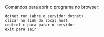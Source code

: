 Comandos para abrir o programa no browser:

    dotnet run (abre o servidor dotnet)
    clicar no link do local host
    control c para parar o servidor
    exit para sair